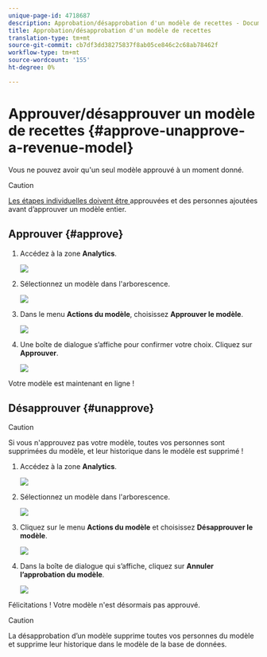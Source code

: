 ```yaml
---
unique-page-id: 4718687
description: Approbation/désapprobation d'un modèle de recettes - Documents marketing - Documentation du produit
title: Approbation/désapprobation d'un modèle de recettes
translation-type: tm+mt
source-git-commit: cb7df3dd38275837f8ab05ce846c2c68ab78462f
workflow-type: tm+mt
source-wordcount: '155'
ht-degree: 0%

---
```



# Approuver/désapprouver un modèle de recettes {#approve-unapprove-a-revenue-model}

Vous ne pouvez avoir qu&#39;un seul modèle approuvé à un moment donné.

>[!CAUTION]
>
>[Les étapes individuelles doivent être ](/help/marketo/product-docs/reporting/revenue-cycle-analytics/revenue-cycle-models/approving-stages-and-assigning-leads-to-a-revenue-model.md) approuvées et des personnes ajoutées avant d’approuver un modèle entier.

## Approuver {#approve}

1. Accédez à la zone **Analytics**.

   ![](assets/image2017-3-28-8-3a9-3a16.png)

1. Sélectionnez un modèle dans l&#39;arborescence.

   ![](assets/image2015-4-28-13-3a25-3a17.png)

1. Dans le menu **Actions du modèle**, choisissez **Approuver le modèle**.

   ![](assets/image2015-4-28-14-3a6-3a3.png)

1. Une boîte de dialogue s’affiche pour confirmer votre choix. Cliquez sur **Approuver**.

   ![](assets/image2015-4-28-14-3a6-3a49.png)

Votre modèle est maintenant en ligne !

## Désapprouver {#unapprove}

>[!CAUTION]
>
>Si vous n&#39;approuvez pas votre modèle, toutes vos personnes sont supprimées du modèle, et leur historique dans le modèle est supprimé !

1. Accédez à la zone **Analytics**.

   ![](assets/image2017-3-28-8-3a9-3a30.png)

1. Sélectionnez un modèle dans l&#39;arborescence.

   ![](assets/image2015-4-28-13-3a25-3a17.png)

1. Cliquez sur le menu **Actions du modèle** et choisissez **Désapprouver le modèle**.

   ![](assets/image2015-4-28-13-3a28-3a0.png)

1. Dans la boîte de dialogue qui s’affiche, cliquez sur **Annuler l’approbation du modèle**.

   ![](assets/image2017-3-28-8-3a21-3a9.png)

Félicitations ! Votre modèle n&#39;est désormais pas approuvé.

>[!CAUTION]
>
>La désapprobation d’un modèle supprime toutes vos personnes du modèle et supprime leur historique dans le modèle de la base de données.
